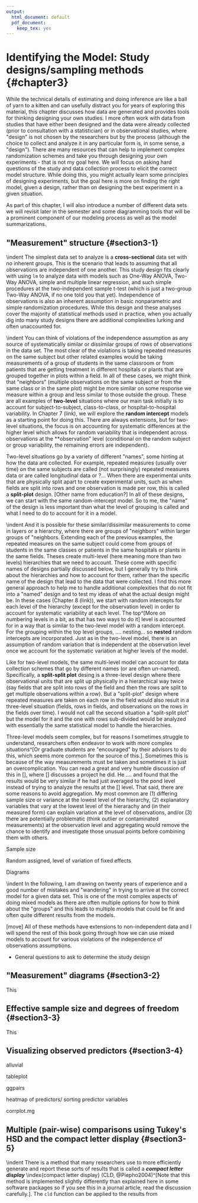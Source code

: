 ```yaml
---
output:
  html_document: default
  pdf_document:
    keep_tex: yes
---
```


# Identifying the Model: Study designs/sampling methods {#chapter3}







While the technical details of estimating and doing inference are like a ball of yarn to a kitten and can usefully distract you for years of exploring this material, this chapter discusses how data are generated and provides tools for thinking designing your own studies. I more often work with data from studies that have either been designed and the data were already collected (prior to consultation with a statistician) or in observational studies, where "design" is not chosen by the researchers but by the process (although the choice to collect and analyze it in any particular form is, in some sense, a "design"). There are many resources that can help to implement complex randomization schemes and take you through designing your own experiments - that is not my goal here. We will focus on asking hard questions of the study and data collection process to elicit the correct model structure. While doing this, you might actually learn some principles of designing experiments, but the goal here is more on finding the right model, given a design, rather than on designing the best experiment in a given situation.


As part of this chapter, I will also introduce a number of different data sets we will revisit later in the semester and some diagramming tools that will be a prominent component of our modeling process as well as the model summarizations.

## "Measurement" structure {#section3-1}


\indent The simplest data set to analyze is a **cross-sectional** data set with no inherent groups. This is the scenario that leads to assuming that all observations are independent of one another. This study design fits clearly with using `lm` to analyze data with models such as One-Way ANOVA, Two-Way ANOVA, simple and multiple linear regression, and such simple procedures at the two-independent sample t-test (which is just a two-group Two-Way ANOVA, if no one told you that yet). Independence of observations is also an inherent assumption in basic nonparametric and simple randomization procedures. While this design and these analyses cover the majority of statistical methods used in practice, when you actually dig into many study designs there are additional complexities lurking and often unaccounted for.

\indent You can think of violations of the independence assumption as any source of systematically similar or dissimilar groups of rows of observations in the data set. The most clear of the violations is taking repeated measures on the same subject but other related examples would be taking measurements of a group of students in the same classroom or from patients that are getting treatment in different hospitals or plants that are grouped together in plots within a field. In all of these cases, we might think that "neighbors" (multiple observations on the same subject or from the same class or in the same plot) might be more similar on some response we measure within a group and less similar to those outside the group. These are all examples of **two-level** situations where our main task initially is to account for subject-to-subject, class-to-class, or hospital-to-hospital variability. In Chapter 7 (link), we will explore the **random intercept** models as a starting point for doing this. There are always extensions, but for two-level situations, the focus is on accounting for systematic differences at the higher level which allows for random variability that is independent across observations at the **observation" level (conditional on the random subject or group variability, the remaining errors are independent).

Two-level situations go by a variety of different "names", some hinting at how the data are collected. For example, repeated measures (usually over time) on the same subjects are called (not surprisingly) repeated measures data or are called longitudinal data or ?... When there are experimental units that are physically split apart to create experimental units, such as when fields are split into rows and one observation is made per row, this is called a **split-plot** design. [Other name from education?] In all of these designs, we can start with the same random-intercept model. So to me, the "name" of the design is less important than what the level of grouping is called and what I need to do to account for it in a model.


\indent And it is possible for these similar/dissimilar measurements to come in layers or a hierarchy, where there are groups of "neighbors" within larger groups of "neighbors. Extending each of the previous examples, the repeated measures on the same subject could come from groups of students in the same classes or patients in the same hospitals or plants in the same fields. Theses create multi-level (here meaning more than two levels) hierarchies that we need to account. These come with specific names of designs partially discussed below, but I generally try to think about the hierarchies and how to account for them, rather than the specific name of the design that lead to the data that were collected. I find this more general approach to help me to handle additional complexities that do not fit into a "named" design and to test my ideas of what the actual design might be. In these cases (Chapter 8 (link)), we start with random intercepts for each level of the hierarchy (except for the observation level) in order to account for systematic variability at each level. The top^[More on numbering levels in a bit, as that has two ways to do it] level is accounted for in a way that is similar to the two-level model with a random intercept. For the grouping within the top level groups, .... nesting... so **nested** random intercepts are incorporated. Just as in the two-level model, there is an assumption of random variation that is independent at the observation level once we account for the systematic variation at higher levels of the model. 

Like for two-level models, the same multi-level model can account for data collection schemes that go by different names (or are often un-named). Specifically, a **split-split plot** desing is a three-level design where there observational units that are split up physically in a hierarchical way twice (say fields that are split into rows of the field and then the rows are split to get multiple observations within a row). But a "split-plot" design where repeated measures are taken on each row in the field would also result in a three-level situation (fields, rows in fields, and observations on the rows in the fields over time). I would not call the second situation a "split-split plot" but the model for it and the one with rows sub-divided would be analyzed with essentially the same statistical model to handle the hierarchies. 

Three-level models seem complex, but for reasons I sometimes struggle to understand, researchers often endeavor to work with more complex situations^[Or graduate students are "encouraged" by their advisors to do this, which seems more common for the source of this.]. Sometimes this is because of the way measurements must be taken and sometimes it is just an overcomplication. You can read a great and very humble discussion of this in [], where [] discusses a project he did. He .... and found that the results would be very similar if he had just averaged to the pond level instead of trying to analyze the results at the [] level. That said, there are some reasons to avoid aggregation. My most common are (1) differing sample size or variance at the lowest level of the hierarchy, (2) explanatory variables that vary at the lowest level of the hierarachy and (in their measured form) can explain variation at the level of observations, and/or (3) there are potentially problematic (think outlier or contaminated measurements) at the observation level and aggregating would remove the chance to identify and investigate those unusual points before combining them with others. 


Sample size

Random assigned, level of variation of fixed effects


Diagrams

\indent In the following, I am drawing on twenty years of experience and a good number of mistakes and "wandering" in trying to arrive at the correct model for a given data set. This is one of the most complex aspects of doing mixed models as there are often multiple options for how to think about the "groups" and this leads to multiple models that could be fit and often quite different results from the models. 


[move] All of these methods have extensions to non-independent data and I will spend the rest of this book going through how we can use mixed models to account for various violations of the independence of observations assumptions.


* General questions to ask to determine the study design
    
    
## "Measurement" diagrams {#section3-2}
    
This     
    
## Effective sample size and degrees of freedom {#section3-3}


This


## Visualizing observed predictors {#section3-4}
    
alluvial

tableplot

ggpairs

heatmap of predictors/ sorting predictor variables
    
  corrplot.mg



<!-- \sectionmark{Multiple (pair-wise) comparisons using Tukey's HSD and CLD} -->

## Multiple (pair-wise) comparisons using Tukey's HSD and the compact letter display {#section3-5}

<!-- \sectionmark{Multiple (pair-wise) comparisons using Tukey's HSD and CLD} -->


\indent There is a method that many researchers use to more efficiently generate and 
report these sorts of results that is called a ***compact letter display*** \index{compact letter display}
(CLD, @Piepho2004)^[Note that this method is implemented slightly differently than explained here in some software packages so if you see this in a journal article, read the discussion carefully.]. The ``cld`` function can be applied to the results from 

<!-- \newpage -->

